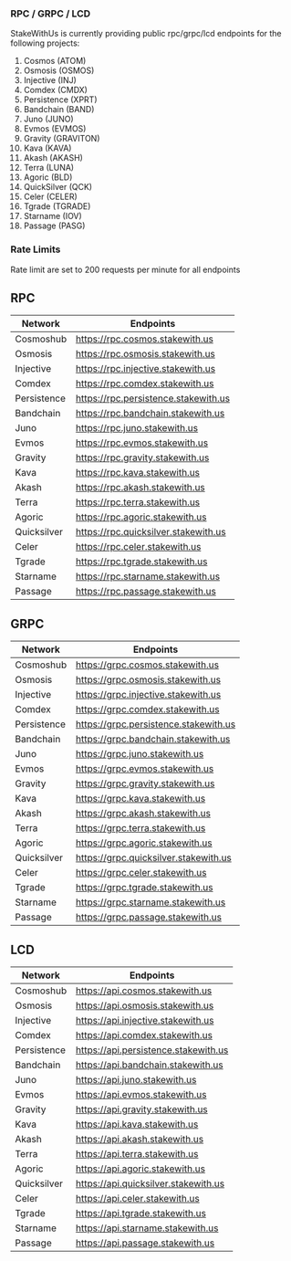 ### RPC / GRPC / LCD ###

StakeWithUs is currently providing public rpc/grpc/lcd endpoints for the following projects:

1) Cosmos (ATOM)
2) Osmosis (OSMOS)
3) Injective (INJ)
4) Comdex (CMDX)
5) Persistence (XPRT)
6) Bandchain (BAND)
7) Juno (JUNO)
8) Evmos (EVMOS)
9) Gravity (GRAVITON)
10) Kava (KAVA)
11) Akash (AKASH)
12) Terra (LUNA)
13) Agoric (BLD)
14) QuickSilver (QCK)
15) Celer (CELER)
16) Tgrade (TGRADE)
17) Starname (IOV)
18) Passage (PASG)

### Rate Limits ###

Rate limit are set to 200 requests per minute for all endpoints

## RPC

Network | Endpoints
------- | ---------
Cosmoshub | https://rpc.cosmos.stakewith.us
Osmosis | https://rpc.osmosis.stakewith.us
Injective | https://rpc.injective.stakewith.us
Comdex | https://rpc.comdex.stakewith.us
Persistence | https://rpc.persistence.stakewith.us
Bandchain | https://rpc.bandchain.stakewith.us
Juno | https://rpc.juno.stakewith.us
Evmos | https://rpc.evmos.stakewith.us
Gravity | https://rpc.gravity.stakewith.us
Kava | https://rpc.kava.stakewith.us
Akash | https://rpc.akash.stakewith.us
Terra | https://rpc.terra.stakewith.us
Agoric | https://rpc.agoric.stakewith.us
Quicksilver | https://rpc.quicksilver.stakewith.us
Celer | https://rpc.celer.stakewith.us
Tgrade | https://rpc.tgrade.stakewith.us
Starname | https://rpc.starname.stakewith.us
Passage | https://rpc.passage.stakewith.us

## GRPC

Network | Endpoints
------- | ---------
Cosmoshub | https://grpc.cosmos.stakewith.us
Osmosis | https://grpc.osmosis.stakewith.us
Injective | https://grpc.injective.stakewith.us
Comdex | https://grpc.comdex.stakewith.us
Persistence | https://grpc.persistence.stakewith.us
Bandchain | https://grpc.bandchain.stakewith.us
Juno | https://grpc.juno.stakewith.us
Evmos | https://grpc.evmos.stakewith.us
Gravity | https://grpc.gravity.stakewith.us
Kava | https://grpc.kava.stakewith.us
Akash | https://grpc.akash.stakewith.us
Terra | https://grpc.terra.stakewith.us
Agoric | https://grpc.agoric.stakewith.us
Quicksilver | https://grpc.quicksilver.stakewith.us
Celer | https://grpc.celer.stakewith.us
Tgrade | https://grpc.tgrade.stakewith.us
Starname | https://grpc.starname.stakewith.us
Passage | https://grpc.passage.stakewith.us

## LCD

Network | Endpoints
------- | ---------
Cosmoshub | https://api.cosmos.stakewith.us
Osmosis | https://api.osmosis.stakewith.us
Injective | https://api.injective.stakewith.us
Comdex | https://api.comdex.stakewith.us
Persistence | https://api.persistence.stakewith.us
Bandchain | https://api.bandchain.stakewith.us
Juno | https://api.juno.stakewith.us
Evmos | https://api.evmos.stakewith.us
Gravity | https://api.gravity.stakewith.us
Kava | https://api.kava.stakewith.us
Akash | https://api.akash.stakewith.us
Terra | https://api.terra.stakewith.us
Agoric | https://api.agoric.stakewith.us
Quicksilver | https://api.quicksilver.stakewith.us
Celer | https://api.celer.stakewith.us
Tgrade | https://api.tgrade.stakewith.us
Starname | https://api.starname.stakewith.us
Passage | https://api.passage.stakewith.us


